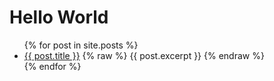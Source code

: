 # Hello World

<ul>
  {% for post in site.posts %}
    <li>
      <a href="{{ post.url }}">{{ post.title }}</a>
      {% raw %}
      {{ post.excerpt }}
      {% endraw %}
    </li>
  {% endfor %}
</ul>